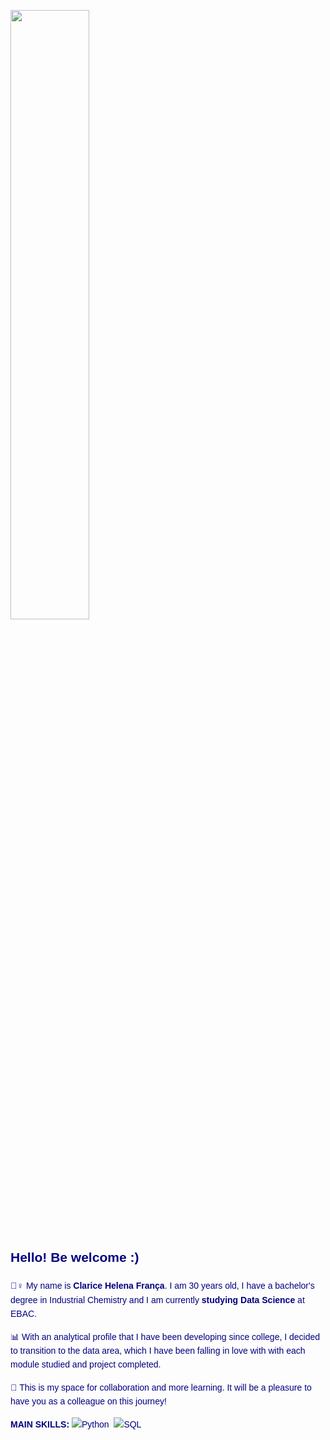 



<p align="left">
  <img src="https://i.pinimg.com/736x/23/8d/f7/238df79732e768edb4e6dbe80b876808.jpg" width="50%" />
</p>

<div style="color:#000080; font-family:Arial, sans-serif; line-height:1.6;">

<h2>Hello! Be welcome :)</h2>

<p>🙋‍♀️ My name is <strong>Clarice Helena França</strong>. I am 30 years old, I have a bachelor's degree in Industrial Chemistry and I am currently <strong> studying Data Science </strong>at EBAC.</p>

<p>📊 With an analytical profile that I have been developing since college, I decided to transition to the data area, which I have been falling in love with with each module studied and project completed.</p>

<p>🤝 This is my space for collaboration and more learning. It will be a pleasure to have you as a colleague on this journey!</p>



<strong> MAIN SKILLS:</strong> ![Python](https://img.shields.io/badge/Python-3776AB?style=for-the-badge&logo=python&logoColor=white)&nbsp; ![SQL](https://img.shields.io/badge/-SQL-0D1117?style=for-the-badge&logo=sql&labelColor=0D1117)&nbsp;
</div>
